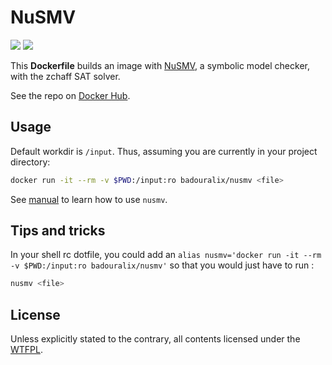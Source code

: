 NuSMV
=====


[![](https://images.microbadger.com/badges/version/badouralix/nusmv.svg)](https://microbadger.com/images/badouralix/nusmv "Get your own version badge on microbadger.com") [![](https://images.microbadger.com/badges/image/badouralix/nusmv.svg)](https://microbadger.com/images/badouralix/nusmv "Get your own image badge on microbadger.com")

This **Dockerfile** builds an image with [NuSMV](http://nusmv.fbk.eu/), a
symbolic model checker, with the zchaff SAT solver.

See the repo on [Docker Hub](https://hub.docker.com/r/badouralix/nusmv/).

## Usage

Default workdir is `/input`. Thus, assuming you are currently in your project
directory:

```bash
docker run -it --rm -v $PWD:/input:ro badouralix/nusmv <file>
```

See [manual](http://nusmv.fbk.eu/NuSMV/userman/v26/nusmv.pdf) to learn how to
use `nusmv`.


## Tips and tricks

In your shell rc dotfile, you could add an
`alias nusmv='docker run -it --rm -v $PWD:/input:ro badouralix/nusmv'` so that
you would just have to run :

```bash
nusmv <file>
```


## License

Unless explicitly stated to the contrary, all contents licensed under the
[WTFPL](https://github.com/badouralix/dockerfiles/blob/master/LICENSE).
